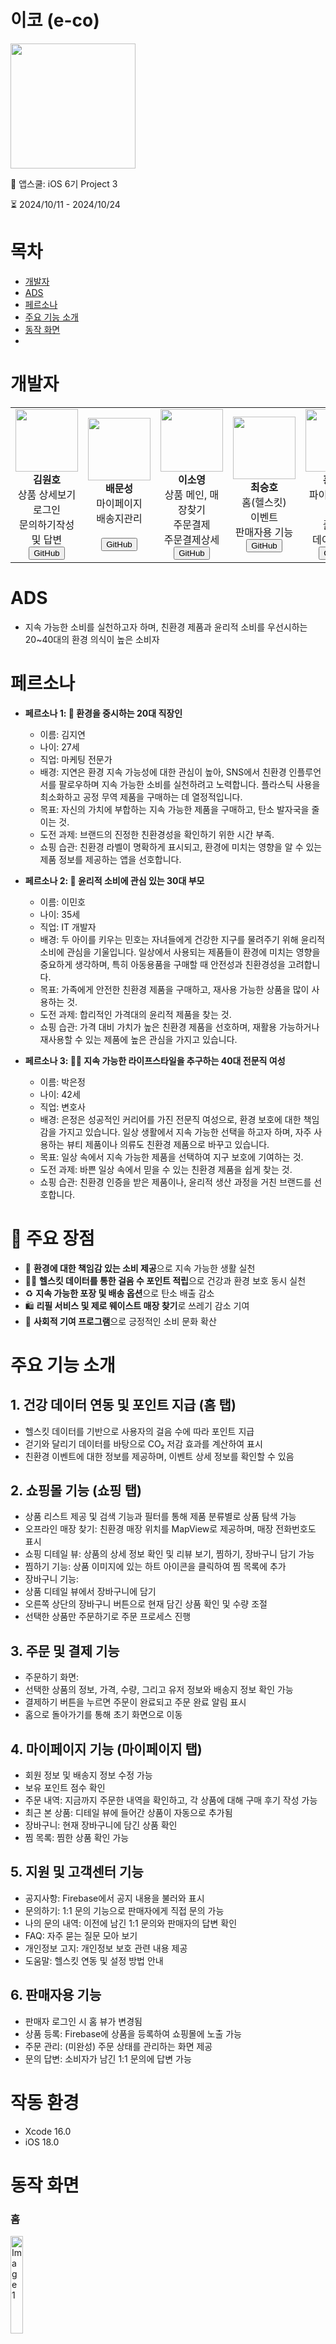 # 이코 (e-co)
<div>
  <img src="https://github.com/user-attachments/assets/8541537f-8f2d-4b7f-9316-9bdf60cfc04d" width="200" />
</div>

🦁 앱스쿨: iOS 6기 Project 3

⏳ 2024/10/11 - 2024/10/24

# 목차
- [개발자](#개발자)
- [ADS](#ads)
- [페르소나](#페르소나)
- [주요 기능 소개](#주요-기능-소개)
- [동작 화면](#동작-화면)
- 
# 개발자
<div>
  <table>
    <tr>
      <td align="center">
        <img src="https://github.com/KimLips.png" width="100" />
        <br/>
        <strong>김원호</strong><br/>
        상품 상세보기<br>로그인<br>문의하기작성 및 답변<br/>
        <a href="https://https://github.com/KimLips"><button>GitHub</button></a>
      </td>
      <td align="center">
        <img src="https://github.com/ActDine.png" width="100" />
        <br/>
        <strong>배문성</strong><br/>
        마이페이지<br>배송지관리<br><br/>
        <a href="https://github.com/ActDine"><button>GitHub</button></a>
      </td>
       <td align="center">
        <img src="https://github.com/Leesooooyoung.png" width="100" />
        <br/>
        <strong>이소영</strong><br/>
        상품 메인, 매장찾기<br>주문결제<br>주문결제상세<br/>
        <a href="https://github.com/Leesooooyoung"><button>GitHub</button></a>
      </td>
       <td align="center">
        <img src="https://github.com/sts06017.png" width="100" />
        <br/>
        <strong>최승호</strong><br/>
        홈(헬스킷)<br>이벤트<br>판매자용 기능<br/>
        <a href="https://github.com/sts06017"><button>GitHub</button></a>
      </td>
      <td align="center">
        <img src="https://github.com/IUCyH.png" width="100" />
        <br/>
        <strong>홍재민</strong><br/>
        파이어베이스 연동<br>풀스텍<br>데이터 관리<br/>
        <a href="https://github.com/IUCyH"><button>GitHub</button></a>
      </td>
      <td align="center">
        <img src="https://github.com/InyoungTechit.png" width="100" />
        <br/>
        <strong>황인영</strong><br/>
        PM<br>마이페이지<br>주문내역<br/>
        <a href="https://github.com/InyoungTechit"><button>GitHub</button></a>
      </td>
    </tr>
  </table>
</div>

# ADS
- 지속 가능한 소비를 실천하고자 하며, 친환경 제품과 윤리적 소비를 우선시하는 20~40대의 환경 의식이 높은 소비자

# 페르소나

- **페르소나 1: 🌱 환경을 중시하는 20대 직장인**

  - 이름: 김지연
  - 나이: 27세
  - 직업: 마케팅 전문가
  - 배경: 지연은 환경 지속 가능성에 대한 관심이 높아, SNS에서 친환경 인플루언서를 팔로우하며 지속 가능한 소비를 실천하려고 노력합니다. 플라스틱 사용을 최소화하고 공정 무역 제품을 구매하는 데 열정적입니다.
  - 목표: 자신의 가치에 부합하는 지속 가능한 제품을 구매하고, 탄소 발자국을 줄이는 것.
  - 도전 과제: 브랜드의 진정한 친환경성을 확인하기 위한 시간 부족.
  - 쇼핑 습관: 친환경 라벨이 명확하게 표시되고, 환경에 미치는 영향을 알 수 있는 제품 정보를 제공하는 앱을 선호합니다.

- **페르소나 2: 👶 윤리적 소비에 관심 있는 30대 부모**

  - 이름: 이민호
  - 나이: 35세
  - 직업: IT 개발자
  - 배경: 두 아이를 키우는 민호는 자녀들에게 건강한 지구를 물려주기 위해 윤리적 소비에 관심을 기울입니다. 일상에서 사용되는 제품들이 환경에 미치는 영향을 중요하게 생각하며, 특히 아동용품을 구매할 때 안전성과 친환경성을 고려합니다.
  - 목표: 가족에게 안전한 친환경 제품을 구매하고, 재사용 가능한 상품을 많이 사용하는 것.
  - 도전 과제: 합리적인 가격대의 윤리적 제품을 찾는 것.
  - 쇼핑 습관: 가격 대비 가치가 높은 친환경 제품을 선호하며, 재활용 가능하거나 재사용할 수 있는 제품에 높은 관심을 가지고 있습니다.

- **페르소나 3: 👩‍⚖️ 지속 가능한 라이프스타일을 추구하는 40대 전문직 여성**

  - 이름: 박은정
  - 나이: 42세
  - 직업: 변호사
  - 배경: 은정은 성공적인 커리어를 가진 전문직 여성으로, 환경 보호에 대한 책임감을 가지고 있습니다. 일상 생활에서 지속 가능한 선택을 하고자 하며, 자주 사용하는 뷰티 제품이나 의류도 친환경 제품으로 바꾸고 있습니다.
  - 목표: 일상 속에서 지속 가능한 제품을 선택하여 지구 보호에 기여하는 것.
  - 도전 과제: 바쁜 일상 속에서 믿을 수 있는 친환경 제품을 쉽게 찾는 것.
  - 쇼핑 습관: 친환경 인증을 받은 제품이나, 윤리적 생산 과정을 거친 브랜드를 선호합니다.
 
# 🚀 주요 장점
- 🌿 **환경에 대한 책임감 있는 소비 제공**으로 지속 가능한 생활 실천  
- 🏃‍♂️ **헬스킷 데이터를 통한 걸음 수 포인트 적립**으로 건강과 환경 보호 동시 실천  
- ♻️ **지속 가능한 포장 및 배송 옵션**으로 탄소 배출 감소  
- 🛍️ **리필 서비스 및 제로 웨이스트 매장 찾기**로 쓰레기 감소 기여  
- 🤝 **사회적 기여 프로그램**으로 긍정적인 소비 문화 확산  

# 주요 기능 소개
## 1. 건강 데이터 연동 및 포인트 지급 (홈 탭)
- 헬스킷 데이터를 기반으로 사용자의 걸음 수에 따라 포인트 지급
-	걷기와 달리기 데이터를 바탕으로 CO₂ 저감 효과를 계산하여 표시
-	친환경 이벤트에 대한 정보를 제공하며, 이벤트 상세 정보를 확인할 수 있음

## 2. 쇼핑몰 기능 (쇼핑 탭)

-	상품 리스트 제공 및 검색 기능과 필터를 통해 제품 분류별로 상품 탐색 가능
-	오프라인 매장 찾기: 친환경 매장 위치를 MapView로 제공하며, 매장 전화번호도 표시
-	쇼핑 디테일 뷰: 상품의 상세 정보 확인 및 리뷰 보기, 찜하기, 장바구니 담기 가능
-	찜하기 기능: 상품 이미지에 있는 하트 아이콘을 클릭하여 찜 목록에 추가
-	장바구니 기능:
-	상품 디테일 뷰에서 장바구니에 담기
-	오른쪽 상단의 장바구니 버튼으로 현재 담긴 상품 확인 및 수량 조절
-	선택한 상품만 주문하기로 주문 프로세스 진행

## 3. 주문 및 결제 기능

-	주문하기 화면:
-	선택한 상품의 정보, 가격, 수량, 그리고 유저 정보와 배송지 정보 확인 가능
-	결제하기 버튼을 누르면 주문이 완료되고 주문 완료 알림 표시
-	홈으로 돌아가기를 통해 초기 화면으로 이동

## 4. 마이페이지 기능 (마이페이지 탭)

-	회원 정보 및 배송지 정보 수정 가능
-	보유 포인트 점수 확인
-	주문 내역: 지금까지 주문한 내역을 확인하고, 각 상품에 대해 구매 후기 작성 가능
-	최근 본 상품: 디테일 뷰에 들어간 상품이 자동으로 추가됨
-	장바구니: 현재 장바구니에 담긴 상품 확인
-	찜 목록: 찜한 상품 확인 가능

## 5. 지원 및 고객센터 기능

-	공지사항: Firebase에서 공지 내용을 불러와 표시
-	문의하기: 1:1 문의 기능으로 판매자에게 직접 문의 가능
-	나의 문의 내역: 이전에 남긴 1:1 문의와 판매자의 답변 확인
-	FAQ: 자주 묻는 질문 모아 보기
-	개인정보 고지: 개인정보 보호 관련 내용 제공
-	도움말: 헬스킷 연동 및 설정 방법 안내

## 6. 판매자용 기능

-	판매자 로그인 시 홈 뷰가 변경됨
-	상품 등록: Firebase에 상품을 등록하여 쇼핑몰에 노출 가능
-	주문 관리: (미완성) 주문 상태를 관리하는 화면 제공
-	문의 답변: 소비자가 남긴 1:1 문의에 답변 가능

# 작동 환경
- Xcode 16.0
- iOS 18.0

# 동작 화면
### 홈
<div>
  <img src="https://github.com/user-attachments/assets/b61d8679-2ae2-46e0-a750-2273565bc3b0" style="width: 20%;" alt="Image 1">
</div>

### 스토어
<div>
  <img src="https://github.com/user-attachments/assets/e591979a-15da-40be-aa95-c8983ee64994" style="width: 20%;" alt="Image 2">  
  <img src="https://github.com/user-attachments/assets/753dd41d-c62f-4dcd-b8d6-e5f7e45ecd73" style="width: 20%;" alt="Image 3">
  <img src="https://github.com/user-attachments/assets/597f34a2-c4ba-4f90-ac90-aaef1fbbb877" style="width: 20%;" alt="Image 5">
</div>

### 결제
<div>
  <img src="https://github.com/user-attachments/assets/53747c91-dffa-455d-add0-89401a465ecc" style="width: 20%;" alt="Image 5">
  <img src="https://github.com/user-attachments/assets/de2039db-4817-475a-a6ea-5ecd84838a21" style="width: 20%;" alt="Image 4">
</div>

### 마이페이지
<div>
  
  #### 회원정보
  <img src="https://github.com/user-attachments/assets/37ef8404-7322-4936-b0f7-b3399363e888" style="width: 20%;" alt="Image 2">  
  <img src="https://github.com/user-attachments/assets/00bb8059-a009-42a8-9fd7-cdd828b67281" style="width: 20%;" alt="Image 2">
  <img src="https://github.com/user-attachments/assets/08b4000d-88ea-46db-a425-91806e9593b6" style="width: 20%;" alt="Image 2">  
    <p></p>
  
  #### 주문상세
  <img src="https://github.com/user-attachments/assets/06c1eb7f-b13a-4089-b443-bad1edba9977" style="width: 20%;" alt="Image 2">  
  <img src="https://github.com/user-attachments/assets/8dde38e3-0e74-4ea2-bcf4-ce3127ad5ef4" style="width: 20%;" alt="Image 2"> 
    <p></p>
    
  #### 최근 본 상품
  <img src="https://github.com/user-attachments/assets/5490c093-9cb4-4c2f-ad87-a849e1d23a11" style="width: 20%;" alt="Image 2"> 
    <p></p>

  #### 찜목록
  <img src="https://github.com/user-attachments/assets/21096df4-646b-4886-8682-2cb01b45972d" style="width: 20%;" alt="Image 2">
</div>

### 로그인
<div>
  <img src="https://github.com/user-attachments/assets/bc2c1f7d-cda0-4355-b496-37d31deafe6c" style="width: 20%;" alt="Image 2">  
  <img src="https://github.com/user-attachments/assets/66024011-7156-4983-a1ee-66aceb1740da" style="width: 20%;" alt="Image 2">  
</div>


# 라이선스
Licensed under the [MIT](LICENSE) license.
